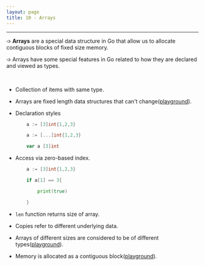 ```yaml
---
layout: page
title: 10 - Arrays
---
```

***

➩ __Arrays__ are a special data structure in Go that allow us to allocate contiguous blocks of fixed size memory.

➩ Arrays have some special features in Go related to how they are declared and viewed as types.

&nbsp;

- Collection of items with same type.

- Arrays are fixed length data structures that can't change([playground](https://play.golang.org/p/ohzYmfBKYTC)).

- Declaration styles

    ```go
        a := [3]int{1,2,3}

        a := [...]int{1,2,3}

        var a [3]int
    ```

- Access via zero-based index.

    ```go
        a := [3]int{1,2,3}

        if a[1] == 3{

            print(true)

        }
    ```

- `len` function returns size of array.

- Copies refer to different underlying data.

- Arrays of different sizes are considered to be of different types([playground](https://play.golang.org/p/ZZqgWTnN-a-)).

- Memory is allocated as a contiguous block([playground](https://play.golang.org/p/mO_zQWtpFNC)).
